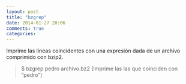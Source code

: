 ```yaml
---
layout: post
title: "bzgrep"
date: 2014-01-27 20:06
comments: true
categories: 
---
```

Imprime las lineas coincidentes con una expresión dada de un archivo comprimido con bzip2.

>$ bzgrep pedro archivo.bz2 (Imprime las las que coinciden con “pedro”)

